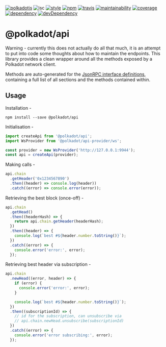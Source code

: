 [![polkadotjs](https://img.shields.io/badge/polkadot-js-orange.svg?style=flat-square)](https://polkadot.js.org)
![isc](https://img.shields.io/badge/license-ISC-lightgrey.svg?style=flat-square)
[![style](https://img.shields.io/badge/code%20style-semistandard-lightgrey.svg?style=flat-square)](https://github.com/Flet/semistandard)
[![npm](https://img.shields.io/npm/v/@polkadot/api.svg?style=flat-square)](https://www.npmjs.com/package/@polkadot/api)
[![travis](https://img.shields.io/travis/polkadot-js/api.svg?style=flat-square)](https://travis-ci.org/polkadot-js/api)
[![maintainability](https://img.shields.io/codeclimate/maintainability/polkadot-js/api.svg?style=flat-square)](https://codeclimate.com/github/polkadot-js/api/maintainability)
[![coverage](https://img.shields.io/coveralls/polkadot-js/api.svg?style=flat-square)](https://coveralls.io/github/polkadot-js/api?branch=master)
[![dependency](https://david-dm.org/polkadot-js/api.svg?style=flat-square&path=packages/api)](https://david-dm.org/polkadot-js/api?path=packages/api)
[![devDependency](https://david-dm.org/polkadot-js/api/dev-status.svg?style=flat-square&path=packages/api)](https://david-dm.org/polkadot-js/api?path=packages/api#info=devDependencies)

# @polkadot/api

Warning - currently this does not actually do all that much, it is an attempt to put into code some thoughts about how to maintain the endpoints. This library provides a clean wrapper around all the methods exposed by a Polkadot network client.

Methods are auto-generated for the [JsonRPC interface definitions](https://github.com/polkadot-js/api/packages/type-jsonrpc), containing a full list of all sections and the methods contained within.

## Usage

Installation -

```
npm install --save @polkadot/api
```

Initialisation -

```js
import createApi from '@polkadot/api';
import WsProvider from '@polkadot/api-provider/ws';

const provider = new WsProvider('http://127.0.0.1:9944');
const api = createApi(provider);
```

Making calls -

```js
api.chain
  .getHeader('0x1234567890')
  .then((header) => console.log(header))
  .catch((error) => console.error(error));
```

Retrieving the best block (once-off) -

```js
api.chain
  .getHead()
  .then((headerHash) => {
    return api.chain.getHeader(headerHash);
  })
  .then((header) => {
    console.log(`best #${header.number.toString()}`);
  })
  .catch((error) => {
    console.error('error:', error);
  });
```

Retrieving best header via subscription -

```js
api.chain
  .newHead((error, header) => {
    if (error) {
      console.error('error:', error);
    }

    console.log(`best #${header.number.toString()}`);
  })
  .then((subscriptionId) => {
    // id for the subscription, can unsubscribe via
    // api.chain.newHead.unsubscribe(subscriptionId)
  })
  .catch((error) => {
    console.error('error subscribing:', error);
  });
```
